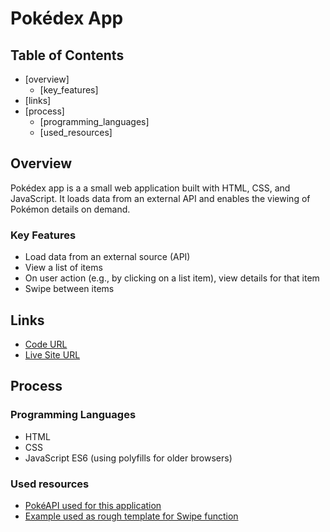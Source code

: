 # Pokédex App

## Table of Contents

- [overview]
    - [key_features]
- [links]
- [process]
    - [programming_languages]
    - [used_resources]

## Overview

Pokédex app is a a small web application built with HTML, CSS, and JavaScript.
It loads data from an external API and enables the viewing of Pokémon details on demand.

### Key Features

- Load data from an external source (API)
- View a list of items
- On user action (e.g., by clicking on a list item), view details for that item
- Swipe between items

## Links

- [Code URL](https://github.com/ElenaUJ/pokedex-js-app)
- [Live Site URL](https://elenauj.github.io/pokedex-js-app/)

## Process

### Programming Languages

- HTML
- CSS
- JavaScript ES6 (using polyfills for older browsers)

### Used resources

- [PokéAPI used for this application](https://pokeapi.co/api/v2/pokemon/)
- [Example used as rough template for Swipe function](https://gist.github.com/SleepWalker/da5636b1abcbaff48c4d?permalink_comment_id=3753498#gistcomment-3753498)
